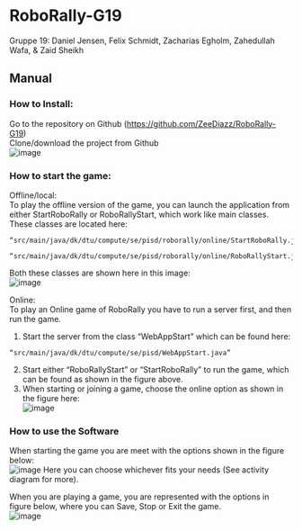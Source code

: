 # RoboRally-G19
Gruppe 19: Daniel Jensen, Felix Schmidt, Zacharias Egholm, Zahedullah Wafa, &amp; Zaid Sheikh

## Manual 
### How to Install:
Go to the repository on Github (https://github.com/ZeeDiazz/RoboRally-G19) <br />
Clone/download the project from Github <br />
![image](https://github.com/ZeeDiazz/RoboRally-G19/assets/69626255/9d674b96-d4ff-4cce-91f8-c6187595ae61)

### How to start the game:
Offline/local: <br />
To play the offline version of the game, you can launch the application from either StartRoboRally or RoboRallyStart, which work like main classes. These classes are located here:
```
“src/main/java/dk/dtu/compute/se/pisd/roborally/online/StartRoboRally.java” 
```
```
“src/main/java/dk/dtu/compute/se/pisd/roborally/online/RoboRallyStart.java”. 
```

Both these classes are shown here in this image:  <br />
![image](https://github.com/ZeeDiazz/RoboRally-G19/assets/69626255/c0e29936-e04f-4a33-b4d9-0ea51094fb8e)

Online: <br />
To play an Online game of RoboRally you have to run a server first, and then run the game. <br />
1. Start the server from the class “WebAppStart” which can be found here:
```
“src/main/java/dk/dtu/compute/se/pisd/WebAppStart.java”
```
2. Start either “RoboRallyStart” or “StartRoboRally” to run the game, which can be found as shown in the figure above.
3. When starting or joining a game, choose the online option as shown in the figure here: <br />
![image](https://github.com/ZeeDiazz/RoboRally-G19/assets/69626255/44d50883-0708-4361-a3b4-ad11b85f7171)

### How to use the Software
When starting the game you are meet with the options shown in the figure below:  <br />
![image](https://github.com/ZeeDiazz/RoboRally-G19/assets/69626255/72ea79cd-7273-4b95-93ac-e8c29eb01e47)
Here you can choose whichever fits your needs (See activity diagram for more). 

When you are playing a game, you are represented with the options in figure below, where you can Save, Stop or Exit the game.  <br />
![image](https://github.com/ZeeDiazz/RoboRally-G19/assets/69626255/3b65b0e6-a213-43b9-857d-a03f5369e0b6)



